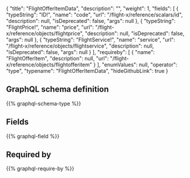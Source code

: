 {
  "title": "FlightOfferItemData",
  "description": "",
  "weight": 1,
  "fields": [
    {
      "typeString": "ID!",
      "name": "code",
      "url": "/flight-x/reference/scalars/id",
      "description": null,
      "isDeprecated": false,
      "args": null
    },
    {
      "typeString": "FlightPrice!",
      "name": "price",
      "url": "/flight-x/reference/objects/flightprice",
      "description": null,
      "isDeprecated": false,
      "args": null
    },
    {
      "typeString": "FlightService!",
      "name": "service",
      "url": "/flight-x/reference/objects/flightservice",
      "description": null,
      "isDeprecated": false,
      "args": null
    }
  ],
  "requireby": [
    {
      "name": "FlightOfferItem",
      "description": null,
      "url": "/flight-x/reference/objects/flightofferitem"
    }
  ],
  "enumValues": null,
  "operator": "type",
  "typename": "FlightOfferItemData",
  "hideGithubLink": true
}
## GraphQL schema definition

{{% graphql-schema-type %}}

## Fields

{{% graphql-field %}}

## Required by

{{% graphql-require-by %}}
